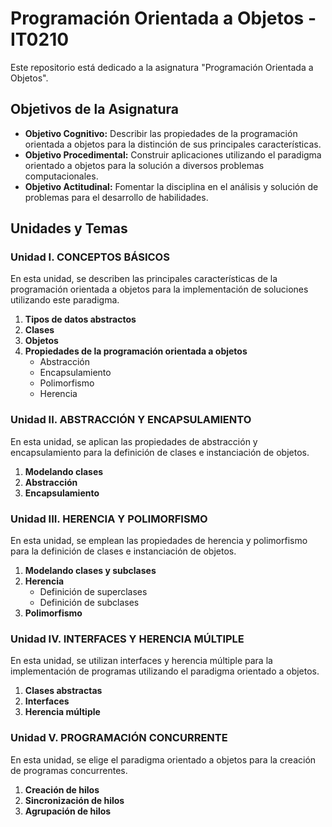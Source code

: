 # Programación Orientada a Objetos - IT0210

Este repositorio está dedicado a la asignatura "Programación Orientada a Objetos".

## Objetivos de la Asignatura

- **Objetivo Cognitivo:** Describir las propiedades de la programación orientada a objetos para la distinción de sus principales características.
- **Objetivo Procedimental:** Construir aplicaciones utilizando el paradigma orientado a objetos para la solución a diversos problemas computacionales.
- **Objetivo Actitudinal:** Fomentar la disciplina en el análisis y solución de problemas para el desarrollo de habilidades.

## Unidades y Temas

### Unidad I. CONCEPTOS BÁSICOS

En esta unidad, se describen las principales características de la programación orientada a objetos para la implementación de soluciones utilizando este paradigma.

1. **Tipos de datos abstractos**
2. **Clases**
3. **Objetos**
4. **Propiedades de la programación orientada a objetos**
   - Abstracción
   - Encapsulamiento
   - Polimorfismo
   - Herencia

### Unidad II. ABSTRACCIÓN Y ENCAPSULAMIENTO

En esta unidad, se aplican las propiedades de abstracción y encapsulamiento para la definición de clases e instanciación de objetos.

1. **Modelando clases**
2. **Abstracción**
3. **Encapsulamiento**

### Unidad III. HERENCIA Y POLIMORFISMO

En esta unidad, se emplean las propiedades de herencia y polimorfismo para la definición de clases e instanciación de objetos.

1. **Modelando clases y subclases**
2. **Herencia**
   - Definición de superclases
   - Definición de subclases
3. **Polimorfismo**

### Unidad IV. INTERFACES Y HERENCIA MÚLTIPLE

En esta unidad, se utilizan interfaces y herencia múltiple para la implementación de programas utilizando el paradigma orientado a objetos.

1. **Clases abstractas**
2. **Interfaces**
3. **Herencia múltiple**

### Unidad V. PROGRAMACIÓN CONCURRENTE

En esta unidad, se elige el paradigma orientado a objetos para la creación de programas concurrentes.

1. **Creación de hilos**
2. **Sincronización de hilos**
3. **Agrupación de hilos**
